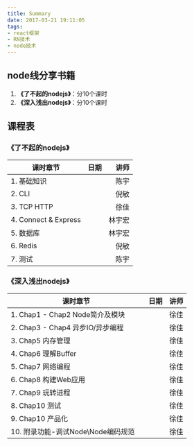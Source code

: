 ```yaml
---
title: Summary
date: 2017-03-21 19:11:05
tags:
- react框架
- RN技术
- node技术
---
```

## node线分享书籍
1. **《了不起的nodejs》**：分10个课时
2. **《深入浅出nodejs》**：分10个课时

## 课程表

### 《了不起的nodejs》


| 课时章节       |  日期         |  讲师  |
| ------------- |:-------------:| -----:|
|  1. 基础知识 |   | 陈宇 |
|  2. CLI   |   | 倪敏 |
|  3. TCP HTTP  |   | 徐佳 |
|  4. Connect & Express   |   | 林宇宏 |
|  5. 数据库   |   | 林宇宏 |
|  6. Redis   |   | 倪敏 |
|  7. 测试   |   | 陈宇 |


### 《深入浅出nodejs》

| 课时章节       |  日期         |  讲师  |
| ------------- |:-------------:| -----:|
|  1. Chap1 - Chap2 Node简介及模块  |   | 徐佳 |
|  2. Chap3 - Chap4 异步IO/异步编程  |   | 徐佳 |
|  3. Chap5 内存管理  |   | 徐佳 |
|  4. Chap6 理解Buffer  |   | 徐佳 |
|  5. Chap7 网络编程　  |   | 徐佳 |
|  6. Chap8 构建Web应用　  |   | 徐佳 |
|  7. Chap9 玩转进程  |   | 徐佳 |
|  8. Chap10 测试  |   | 徐佳 |
|  9. Chap10 产品化　  |   | 徐佳 |
|  10. 附录功能-调试Node\Node编码规范　  |   | 徐佳 |
